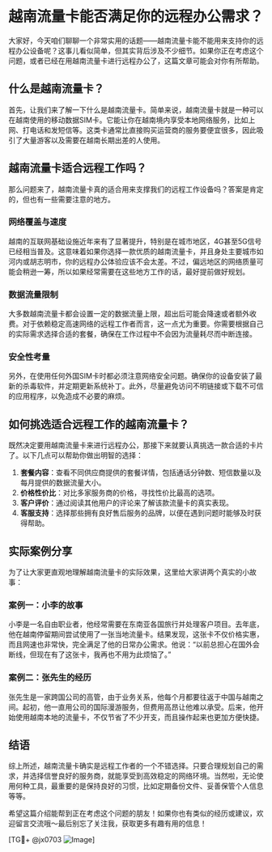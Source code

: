 # 越南流量卡能否满足你的远程办公需求？

大家好，今天咱们聊聊一个非常实用的话题——越南流量卡能不能用来支持你的远程办公设备呢？这事儿看似简单，但其实背后涉及不少细节。如果你正在考虑这个问题，或者已经在用越南流量卡进行远程办公了，这篇文章可能会对你有所帮助。

## 什么是越南流量卡？

首先，让我们来了解一下什么是越南流量卡。简单来说，越南流量卡就是一种可以在越南使用的移动数据SIM卡。它能让你在越南境内享受本地网络服务，比如上网、打电话和发短信等。这类卡通常比直接购买运营商的服务要便宜很多，因此吸引了大量游客以及需要在越南长期出差的人使用。

## 越南流量卡适合远程工作吗？

那么问题来了，越南流量卡真的适合用来支撑我们的远程工作设备吗？答案是肯定的，但也有一些需要注意的地方。

### 网络覆盖与速度

越南的互联网基础设施近年来有了显著提升，特别是在城市地区，4G甚至5G信号已经相当普及。这意味着如果你选择一款优质的越南流量卡，并且身处主要城市如河内或胡志明市，你的远程办公体验应该不会太差。不过，偏远地区的网络质量可能会稍逊一筹，所以如果经常需要在这些地方工作的话，最好提前做好规划。

### 数据流量限制

大多数越南流量卡都会设置一定的数据流量上限，超出后可能会降速或者额外收费。对于依赖稳定高速网络的远程工作者而言，这一点尤为重要。你需要根据自己的实际需求选择合适的套餐，确保在工作过程中不会因为流量耗尽而中断连接。

### 安全性考量

另外，在使用任何外国SIM卡时都必须注意网络安全问题。确保你的设备安装了最新的杀毒软件，并定期更新系统补丁。此外，尽量避免访问不明链接或下载不可信的应用程序，以免造成不必要的麻烦。

## 如何挑选适合远程工作的越南流量卡？

既然决定要用越南流量卡来进行远程办公，那接下来就要认真挑选一款合适的卡片了。以下几点可以帮助你做出明智的选择：

1. **套餐内容**：查看不同供应商提供的套餐详情，包括通话分钟数、短信数量以及每月提供的数据流量大小。
2. **价格性价比**：对比多家服务商的价格，寻找性价比最高的选项。
3. **客户评价**：通过阅读其他用户的评论来了解该款流量卡的真实表现。
4. **客服支持**：选择那些拥有良好售后服务的品牌，以便在遇到问题时能够及时获得帮助。

## 实际案例分享

为了让大家更直观地理解越南流量卡的实际效果，这里给大家讲两个真实的小故事：

### 案例一：小李的故事

小李是一名自由职业者，他经常需要在东南亚各国旅行并处理客户项目。去年底，他在越南停留期间尝试使用了一张当地流量卡。结果发现，这张卡不仅价格实惠，而且网速也非常快，完全满足了他的日常办公需求。他说：“以前总担心在国外会断线，但现在有了这张卡，我再也不用为此烦恼了。”

### 案例二：张先生的经历

张先生是一家跨国公司的高管，由于业务关系，他每个月都要往返于中国与越南之间。起初，他一直用公司的国际漫游服务，但费用高昂让他难以承受。后来，他开始使用越南本地的流量卡，不仅节省了不少开支，而且操作起来也更加方便快捷。

## 结语

综上所述，越南流量卡确实是远程工作者的一个不错选择。只要合理规划自己的需求，并选择信誉良好的服务商，就能享受到高效稳定的网络环境。当然啦，无论使用何种工具，最重要的是保持良好的习惯，比如定期备份文件、妥善保管个人信息等等。

希望这篇介绍能帮到正在考虑这个问题的朋友！如果你也有类似的经历或建议，欢迎留言交流哦～最后别忘了关注我，获取更多有趣有用的信息！

[TG💪+ @jx0703 ![Image](https://github.com/user-attachments/assets/dbca1d08-cadb-493c-b0ec-ad6f7a83f270)]